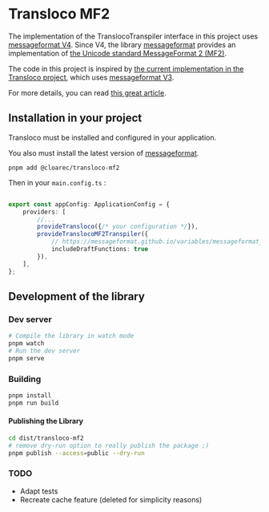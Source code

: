 # Transloco MF2

The implementation of the TranslocoTranspiler interface in this project
uses [messageformat V4](https://messageformat.github.io/documents/Project_Overview.html).
Since V4, the library [messageformat](https://github.com/messageformat/messageformat) provides an implementation
of [the Unicode standard MessageFormat 2 (MF2)](https://messageformat.unicode.org/).

The code in this project is inspired by
[the current implementation in the Transloco project](https://github.com/jsverse/transloco/blob/transloco-7.6.1/libs/transloco-messageformat/src/lib/messageformat.transpiler.ts),
which uses [messageformat V3](https://messageformat.github.io/messageformat/api/).

For more details, you can read
[this great article](https://blogs.igalia.com/compilers/2024/05/06/messageformat-2-0-a-new-standard-for-translatable-messages/).

## Installation in your project

Transloco must be installed and configured in your application.

You also must install the latest version of [messageformat](https://www.npmjs.com/package/messageformat).

```
pnpm add @cloarec/transloco-mf2
```

Then in your `main.config.ts` :

```typescript

export const appConfig: ApplicationConfig = {
    providers: [
        //...
        provideTransloco({/* your configuration */}),
        provideTranslocoMF2Transpiler({
            // https://messageformat.github.io/variables/messageformat_functions.DraftFunctions.html
            includeDraftFunctions: true
        }),
    ],
};
```

## Development of the library

### Dev server

```bash
# Compile the library in watch mode
pnpm watch
# Run the dev server
pnpm serve
```

### Building

```bash
pnpm install
pnpm run build
```

#### Publishing the Library

```bash
cd dist/transloco-mf2
# remove dry-run option to really publish the package ;)
pnpm publish --access=public --dry-run
```

### TODO

* Adapt tests
* Recreate cache feature (deleted for simplicity reasons)

